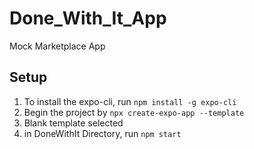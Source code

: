 # Done_With_It_App

Mock Marketplace App

## Setup

1. To install the expo-cli, run `npm install -g expo-cli`
2. Begin the project by `npx create-expo-app --template`
3. Blank template selected
4. in DoneWithIt Directory, run `npm start`
